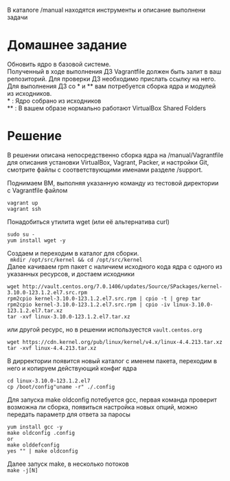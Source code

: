 В каталоге /manual находятся инструменты и описание выполнени задачи

# Домашнее задание  

Обновить ядро в базовой системе.  
Полученный в ходе выполнения ДЗ Vagrantfile должен быть залит в ваш репозиторий. Для проверки ДЗ необходимо прислать ссылку на него.  
Для выполнения ДЗ со * и ** вам потребуется сборка ядра и модулей из исходников.  
\* : Ядро собрано из исходников  
** : В вашем образе нормально работают VirtualBox Shared Folders  

# Решение  
В решении описанa непосредственно сборка ядра на /manual/Vagrantfile для описания установки VirtualBox, Vagrant, Packer, и настройки Git, смотрите файлы с соответствующими именами разделе /support.   
  
Поднимаем ВМ, выполняя указанную команду из тестовой директории с Vagrantfile файлом  
```
vagrant up 
vagrant ssh  
```
Понадобиться утилита wget (или её альтернатива сurl)  
```
sudo su -
yum install wget -y
```
Создаем и переходим в каталог для сборки.  
``` mkdir /opt/src/kernel && cd /opt/src/kernel```  
Далее качиваем rpm пакет с наличием исходного кода ядра с одного из указанных ресурсов, и достаем исходники   
```
wget http://vault.centos.org/7.0.1406/updates/Source/SPackages/kernel-3.10.0-123.1.2.el7.src.rpm  
rpm2cpio kernel-3.10.0-123.1.2.el7.src.rpm | cpio -t | grep tar
rpm2cpio kernel-3.10.0-123.1.2.el7.src.rpm | cpio -iv linux-3.10.0-123.1.2.el7.tar.xz  
tar -xvf linux-3.10.0-123.1.2.el7.tar.xz  
```
или другой ресурс, но в решении используестся `vault.centos.org`  
```
wget https://cdn.kernel.org/pub/linux/kernel/v4.x/linux-4.4.213.tar.xz
tar -xvf linux-4.4.213.tar.xz
```
В дирректории появится новый каталог с именем пакета, переходим в него и копируем действующий конфиг ядра  
```
cd linux-3.10.0-123.1.2.el7
cp /boot/config"uname -r" ./.config
```
Для запуска make oldconfig потебуется gcc, первая команда проверит возможна ли сборка, появиться настройка новых опций, можно передать параметр для ответа за паросы  
```
yum install gcc -y
make oldconfig .config 
or
make olddefconfig
yes "" | make oldconfig
```
Далее запуск make, в несколько потоков  
`make -j[N]`  
